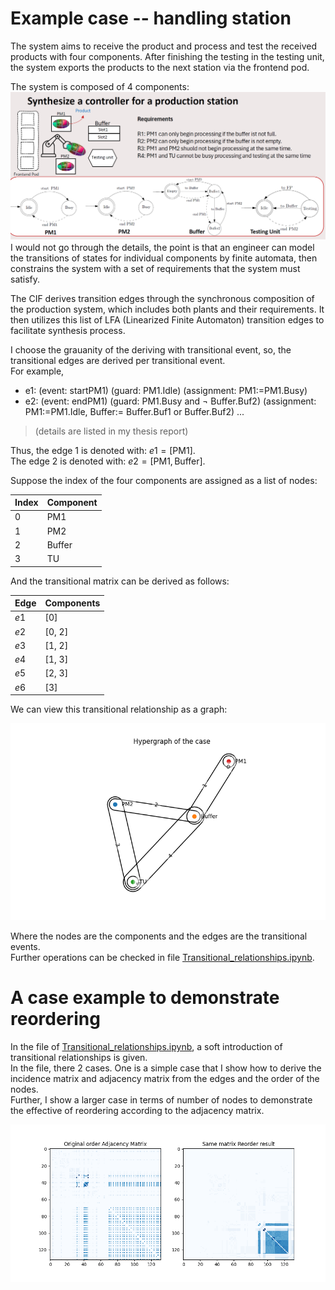 # Example case -- handling station
<!-- call out -->
The system aims to receive the product and process and test the received products with four components. After finishing the testing in the testing unit, the system exports the products to the next station via the frontend pod. <br/>

The system is composed of 4 components:
![Components](./Productgion_station_Handling.png)
I would not go through the details, the point is that an engineer can model the transitions of states for individual components by finite automata, then constrains the system with a set of requirements that the system must satisfy. <br/>

The CIF derives transition edges through the synchronous composition of the production system, which includes both plants and their requirements. It then utilizes this list of LFA (Linearized Finite Automaton) transition edges to facilitate synthesis process.

I choose the grauanity of the deriving with transitional event, so, the transitional edges are derived per transitional event. <br/>
For example, 

- e1: (event: startPM1) (guard: PM1.Idle) (assignment: PM1:=PM1.Busy)
- e2: (event: endPM1) (guard: PM1.Busy and $\neg$ Buffer.Buf2)  (assignment: PM1:=PM1.Idle, Buffer:= Buffer.Buf1 or Buffer.Buf2)
...
> (details are listed in my thesis report)

Thus, the edge 1 is denoted with: $e1 = [\text{PM1}]$. <br/>
The edge 2 is denoted with: $e2 = [\text{PM1}, \text{Buffer}]$. <br/>

Suppose the index of the four components are assigned as a list of nodes: 
<!-- insert a table -->
| Index | Component |
| --- | --- |
| 0 | PM1 |
| 1 | PM2 |
| 2 | Buffer |
| 3 | TU |

And the transitional matrix can be derived as follows:
<!-- insert a table -->
| Edge | Components | 
| --- | --- |
| $e1$ | [0] |
| $e2$ | [0, 2] |
| $e3$ | [1, 2] |
| $e4$ | [1, 3] |
| $e5$ | [2, 3] |
| $e6$ | [3] |

We can view this transitional relationship as a graph:
<!-- insert a graph -->
![Graph](../hypergraph.png)


Where the nodes are the components and the edges are the transitional events. <br/>
Further operations can be checked in file [Transitional_relationships.ipynb](../Transitional_relationships.ipynb). <br/>

# A case example to demonstrate reordering
In the file of [Transitional_relationships.ipynb](../Transitional_relationships.ipynb), a soft introduction of transitional relationships is given. <br/>
In the file, there 2 cases. One is a simple case that I show how to derive the incidence matrix and adjacency matrix from the edges and the order of the nodes. <br/>
Further, I show a larger case in terms of number of nodes to demonstrate the effective of reordering according to the adjacency matrix. <br/>
<!-- show picture -->
![reordering](../Spectral_reorder.png)